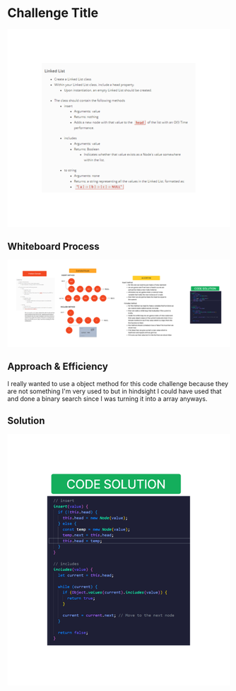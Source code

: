 # Challenge Title

 ![linked list](./Untitled.png)

## Whiteboard Process

![whiteBoard](./CODE-CHALLENGE-5.png)

## Approach & Efficiency

 I really wanted to use a object method for this code challenge because they are not something I'm very used to but in hindsight I could have used that and done a binary search since I was turning it into a array anyways.

## Solution

![CODE SOLUTION](./CODE.png)
